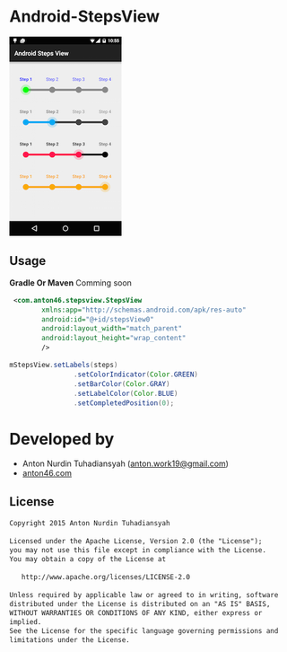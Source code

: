 # Android-StepsView

![Example image](./image1.png)

## Usage

**Gradle Or Maven**
Comming soon

```xml
 <com.anton46.stepsview.StepsView
        xmlns:app="http://schemas.android.com/apk/res-auto"
        android:id="@+id/stepsView0"
        android:layout_width="match_parent"
        android:layout_height="wrap_content"
        />
```        

```java
mStepsView.setLabels(steps)
                .setColorIndicator(Color.GREEN)
                .setBarColor(Color.GRAY)
                .setLabelColor(Color.BLUE)
                .setCompletedPosition(0);
```
       

Developed by
========================
* Anton Nurdin Tuhadiansyah (anton.work19@gmail.com)
* [anton46.com][1]

[1]: http://anton46.com

License
-----------

```
Copyright 2015 Anton Nurdin Tuhadiansyah

Licensed under the Apache License, Version 2.0 (the "License");
you may not use this file except in compliance with the License.
You may obtain a copy of the License at

   http://www.apache.org/licenses/LICENSE-2.0

Unless required by applicable law or agreed to in writing, software
distributed under the License is distributed on an "AS IS" BASIS,
WITHOUT WARRANTIES OR CONDITIONS OF ANY KIND, either express or implied.
See the License for the specific language governing permissions and
limitations under the License.
```
